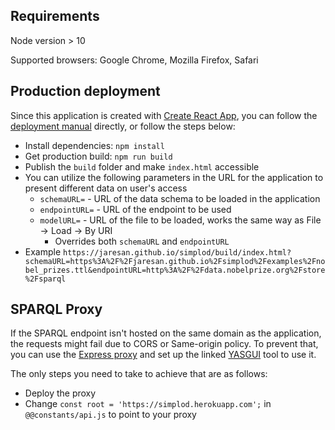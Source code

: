 ## Requirements
Node version > 10

Supported browsers: Google Chrome, Mozilla Firefox, Safari

## Production deployment
Since this application is created with [Create React App](https://create-react-app.dev), you can follow the [deployment manual](https://create-react-app.dev/docs/deployment/) directly, or follow the steps below:

* Install dependencies: `npm install`
* Get production build: `npm run build`
* Publish the `build` folder and make `index.html` accessible
* You can utilize the following parameters in the URL for the application to present different data on user's access
    * `schemaURL=` - URL of the data schema to be loaded in the application
    * `endpointURL=` - URL of the endpoint to be used
    * `modelURL=` - URL of the file to be loaded, works the same way as File &rarr; Load &rarr; By URI
        * Overrides both `schemaURL` and `endpointURL`
* Example `https://jaresan.github.io/simplod/build/index.html?schemaURL=https%3A%2F%2Fjaresan.github.io%2Fsimplod%2Fexamples%2Fnobel_prizes.ttl&endpointURL=http%3A%2F%2Fdata.nobelprize.org%2Fstore%2Fsparql`

## SPARQL Proxy
If the SPARQL endpoint isn't hosted on the same domain as the application, the requests might fail due to CORS or Same-origin policy.
To prevent that, you can use the [Express proxy](https://github.com/jaresan/sparql-proxy/) and set up the linked [YASGUI](https://yasgui.triply.cc/) tool to use it.

The only steps you need to take to achieve that are as follows:

* Deploy the proxy
* Change `const root = 'https://simplod.herokuapp.com';` in `@@constants/api.js` to point to your proxy

